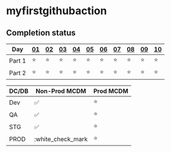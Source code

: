 # myfirstgithubaction


## Completion status

| Day    | [01](./2020/01/) | [02](./2020/02/) | [03](./2020/03/) | [04](./2020/04/) | [05](./2020/05/) | [06](./2020/06/) | [07](./2020/07/) | [08](./2020/08/) | [09](./2020/09/) | [10](./2020/10/) |
| ------ | ---------------- | ---------------- | ---------------- | ---------------- | ---------------- | ---------------- | ---------------- | ---------------- | ---------------- | ---------------- |
| Part 1 | ⭐                | ⭐                | ⭐                | ⭐                | ⭐                | ⭐                | ⭐                | ⭐                | ⭐                | ⭐                |
| Part 2 | ⭐                | ⭐                | ⭐                | ⭐                | ⭐                | ⭐                | ⭐                | ⭐                | ⭐                | ⭐                |


| DC/DB  | Non-Prod MCDM | Prod MCDM | 
| ------ | ---------------- | ---------------- | 
| Dev    | :white_check_mark:                | ⭐                |
| QA     | :white_check_mark:                | ⭐                |
| STG    | :white_check_mark:                | ⭐                |
| PROD   | :white_check_mark                | ⭐                |

